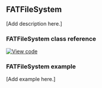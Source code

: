 ## FATFileSystem

[Add description here.]

### FATFileSystem class reference

[![View code](https://www.mbed.com/embed/?type=library)](https://os-doc-builder.test.mbed.com/docs/v5.7/mbed-os-api-doxy/class_f_a_t_file_system.html)

### FATFileSystem example

[Add example here.]
